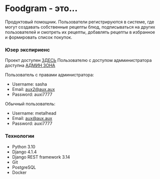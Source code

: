 # Foodgram - это...

Продуктовый помощник. Пользователи регистрируются в системе, где могут создавать собственные рецепты блюд, подписываться на других пользователей и смотреть их рецепты, добавлять рецепты в избранное и формировать список покупок.

### Юзер экспириенс
Проект доступен [ЗДЕСЬ](http://http://51.250.109.215)
Пользователю с доступом адмминистратора доступна [АДМИН ЗОНА](http://http://51.250.109.215/admin)

Пользователь с правами администратора:
* Username: sasha
* Email: aux2@aux.aux
* Password: auxi7777

Обычный пользователь:
* Username: metalhead
* Email: aux@aux.aux
* Password: auxi7777

### Технологии
* Python 3.10
* Django 4.1.4
* Django REST framework 3.14
* Git
* PostgreSQL
* Docker

